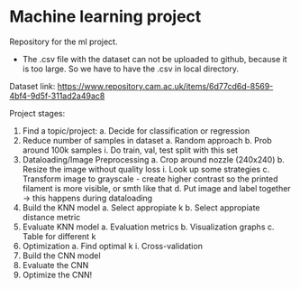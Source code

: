 # Machine learning project
Repository for the ml project.

<ul>
<li>The .csv file with the dataset can not be uploaded to github, because it is too large. So we have to have the .csv in local directory.</li>
</ul>

Dataset link: https://www.repository.cam.ac.uk/items/6d77cd6d-8569-4bf4-9d5f-311ad2a49ac8

Project stages:
1. Find a topic/project:
	a. Decide for classification or regression
2. Reduce number of samples in dataset
	a. Random approach
	b. Prob around 100k samples
		i. Do train, val, test split with this set
3. Dataloading/Image Preprocessing
	a. Crop around nozzle (240x240)
	b. Resize the image without quality loss
		i. Look up some strategies
	c. Transform image to grayscale
		- create higher contrast so the printed filament is more visible, or smth like that
	d. Put image and label together
-> this happens during dataloading
4. Build the KNN model
	a. Select appropiate k
	b. Select appropiate distance metric
5. Evaluate KNN model
	a. Evaluation metrics
	b. Visualization graphs
	c. Table for different k
6. Optimization
	a. Find optimal k
		i. Cross-validation
7. Build the CNN model
8. Evaluate the CNN
9. Optimize the CNN!
